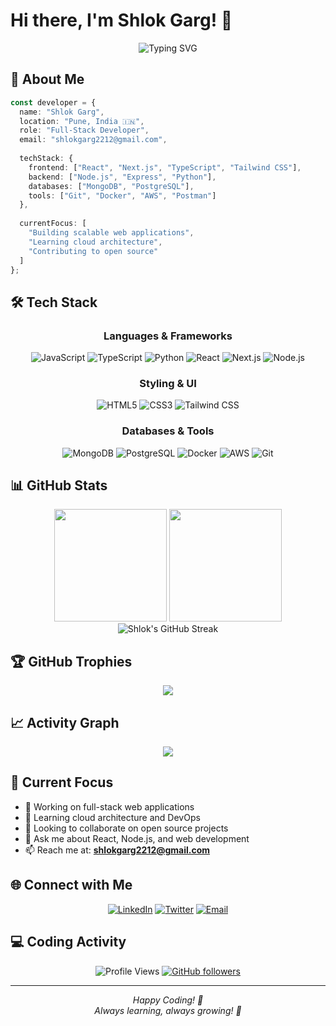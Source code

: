 # Hi there, I'm Shlok Garg! 👋

<div align="center">
  <img src="https://readme-typing-svg.demolab.com?font=Fira+Code&size=24&duration=3000&pause=1000&color=58A6FF&center=true&vCenter=true&width=500&lines=Full-Stack+Developer;Problem+Solver;Code+Craftsman;Always+Learning!" alt="Typing SVG" />
</div>

## 🚀 About Me

```typescript
const developer = {
  name: "Shlok Garg",
  location: "Pune, India 🇮🇳",
  role: "Full-Stack Developer",
  email: "shlokgarg2212@gmail.com",
  
  techStack: {
    frontend: ["React", "Next.js", "TypeScript", "Tailwind CSS"],
    backend: ["Node.js", "Express", "Python"],
    databases: ["MongoDB", "PostgreSQL"],
    tools: ["Git", "Docker", "AWS", "Postman"]
  },
  
  currentFocus: [
    "Building scalable web applications",
    "Learning cloud architecture",
    "Contributing to open source"
  ]
};
```

## 🛠️ Tech Stack

<div align="center">

### Languages & Frameworks
![JavaScript](https://img.shields.io/badge/JavaScript-F7DF1E?style=for-the-badge&logo=javascript&logoColor=black)
![TypeScript](https://img.shields.io/badge/TypeScript-007ACC?style=for-the-badge&logo=typescript&logoColor=white)
![Python](https://img.shields.io/badge/Python-3776AB?style=for-the-badge&logo=python&logoColor=white)
![React](https://img.shields.io/badge/React-20232A?style=for-the-badge&logo=react&logoColor=61DAFB)
![Next.js](https://img.shields.io/badge/Next.js-000000?style=for-the-badge&logo=next.js&logoColor=white)
![Node.js](https://img.shields.io/badge/Node.js-43853D?style=for-the-badge&logo=node.js&logoColor=white)

### Styling & UI
![HTML5](https://img.shields.io/badge/HTML5-E34F26?style=for-the-badge&logo=html5&logoColor=white)
![CSS3](https://img.shields.io/badge/CSS3-1572B6?style=for-the-badge&logo=css3&logoColor=white)
![Tailwind CSS](https://img.shields.io/badge/Tailwind_CSS-38B2AC?style=for-the-badge&logo=tailwind-css&logoColor=white)

### Databases & Tools
![MongoDB](https://img.shields.io/badge/MongoDB-4EA94B?style=for-the-badge&logo=mongodb&logoColor=white)
![PostgreSQL](https://img.shields.io/badge/PostgreSQL-316192?style=for-the-badge&logo=postgresql&logoColor=white)
![Docker](https://img.shields.io/badge/Docker-2CA5E0?style=for-the-badge&logo=docker&logoColor=white)
![AWS](https://img.shields.io/badge/AWS-232F3E?style=for-the-badge&logo=amazon-aws&logoColor=white)
![Git](https://img.shields.io/badge/Git-F05032?style=for-the-badge&logo=git&logoColor=white)

</div>

## 📊 GitHub Stats

<div align="center">
  <img height="180em" src="https://github-readme-stats.vercel.app/api?username=ShlokGarg22&show_icons=true&theme=tokyonight&include_all_commits=true&count_private=true"/>
  <img height="180em" src="https://github-readme-stats.vercel.app/api/top-langs/?username=ShlokGarg22&layout=compact&langs_count=8&theme=tokyonight"/>
</div>

<div align="center">
  <img src="https://github-readme-streak-stats.herokuapp.com/?user=ShlokGarg22&theme=tokyonight" alt="Shlok's GitHub Streak"/>
</div>

## 🏆 GitHub Trophies

<div align="center">
  <img src="https://github-profile-trophy.vercel.app/?username=ShlokGarg22&theme=tokyonight&no-frame=false&no-bg=true&margin-w=4"/>
</div>

## 📈 Activity Graph

<div align="center">
  <img src="https://github-readme-activity-graph.vercel.app/graph?username=ShlokGarg22&theme=tokyo-night&bg_color=1a1b27&color=9e7dd6&line=70a5fd&point=ff6e96&area=true&hide_border=true"/>
</div>

## 🎯 Current Focus

- 🔭 Working on full-stack web applications
- 🌱 Learning cloud architecture and DevOps
- 👯 Looking to collaborate on open source projects
- 💬 Ask me about React, Node.js, and web development
- 📫 Reach me at: **shlokgarg2212@gmail.com**

## 🌐 Connect with Me

<div align="center">
  
[![LinkedIn](https://img.shields.io/badge/LinkedIn-0077B5?style=for-the-badge&logo=linkedin&logoColor=white)](https://linkedin.com/in/shlok-garg-524991320)
[![Twitter](https://img.shields.io/badge/Twitter-1DA1F2?style=for-the-badge&logo=twitter&logoColor=white)](https://x.com/Shlok_Garg_07)
[![Email](https://img.shields.io/badge/Gmail-D14836?style=for-the-badge&logo=gmail&logoColor=white)](mailto:shlokgarg2212@gmail.com)

</div>

## 💻 Coding Activity

<div align="center">
  
![Profile Views](https://komarev.com/ghpvc/?username=ShlokGarg22&color=0e75b6&style=flat)
[![GitHub followers](https://img.shields.io/github/followers/ShlokGarg22?label=Follow&style=social)](https://github.com/ShlokGarg22)

</div>

---

<div align="center">
  <i>Happy Coding! 🚀</i>
  <br>
  <i>Always learning, always growing! 🌱</i>
</div>
